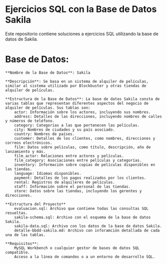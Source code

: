 # Ejercicios SQL con la Base de Datos Sakila
Este repositorio contiene soluciones a ejercicios SQL utilizando la base de datos de Sakila. 
# Base de Datos:
    **Nombre de la Base de Datos**: Sakila

    **Descripción**: Se basa en un sistema de alquiler de películas, similar al sistema utilizado por Blockbuster y otras tiendas de alquiler de películas.

    **Estructura de la Base de Datos**: La base de datos Sakila consta de varias tablas que representan diferentes aspectos del negocio de alquiler de películas. Sus tablas son:
        actor: Información sobre los actores, incluyendo sus nombres.
        address: Detalles de las direcciones, incluyendo nombres de calles y números de teléfono.
        category: Categorías a las que pertenecen las películas.
        city: Nombres de ciudades y su país asociado.
        country: Nombres de países.
        customer: Detalles de los clientes, como nombres, direcciones y correos electrónicos.
        film: Datos sobre películas, como título, descripción, año de lanzamiento y más.
        film_actor: Relaciones entre actores y películas.
        film_category: Asociaciones entre películas y categorías.
        inventory: Información sobre copias de películas disponibles en las tiendas.
        language: Idiomas disponibles.
        payment: Detalles de los pagos realizados por los clientes.
        rental: Registros de alquileres de películas.
        staff: Información sobre el personal de las tiendas.
        store: Datos sobre las tiendas, incluyendo los gerentes y direcciones.

    **Estructura del Proyecto**
        evaluacion.sql: Archivo que contiene todas las consultas SQL resueltas.
        sakila-schema.sql: Archivo con el esquema de la base de datos Sakila.
        sakila-data.sql: Archivo con los datos de la base de datos Sakila.
        detalle-bbdd-sakila.md: Archivo con inforamción detallada de cada una de las tablas.
    
    **Requisitos**:
        MySQL Workbench o cualquier gestor de bases de datos SQL compatible.
        Acceso a la línea de comandos o a un entorno de desarrollo SQL.